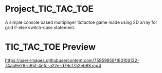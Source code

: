# Project_TIC_TAC_TOE
A simple console based multiplayer tictactoe game made using 2D array for grid if-else switch-case statement.

# TIC_TAC_TOE Preview


https://user-images.githubusercontent.com/75959959/163106132-74ab9e26-c95f-4efc-a22e-d79cf752eb98.mp4

